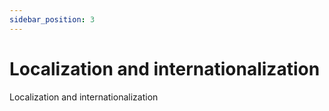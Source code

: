 ```yaml
---
sidebar_position: 3
---
```


# Localization and internationalization

Localization and internationalization